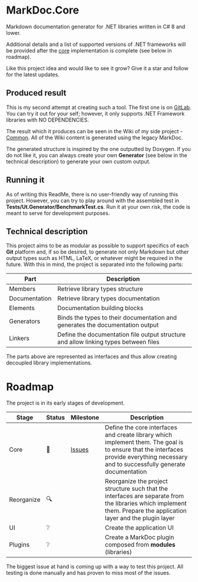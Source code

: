 # MarkDoc.Core
Markdown documentation generator for .NET libraries written in C# 8 and lower.

Additional details and a list of supported versions of .NET frameworks will be provided after the [core](https://github.com/hailstorm75/MarkDoc.Core/milestone/1) implementation is complete (see below in roadmap).

Like this project idea and would like to see it grow? Give it a star and follow for the latest updates.

## Produced result

This is my second attempt at creating such a tool. The first one is on [GitLab](https://gitlab.com/hailstorm75/markdoc). You can try it out for your self; however, it only supports .NET Framework libraries with NO DEPENDENCIES.

The result which it produces can be seen in the Wiki of my side project - [Common](https://gitlab.com/hailstorm75/Common/-/wikis/home). All of the Wiki content is generated using the legacy MarkDoc.

The generated structure is inspired by the one outputted by Doxygen. If you do not like it, you can always create your own **Generator** (see below in the technical description) to generate your own custom output.

## Running it

As of writing this ReadMe, there is no user-friendly way of running this project. However, you can try to play around with the assembled test in **Tests/Ut.Generator/BenchmarkTest.cs**.
Run it at your own risk, the code is meant to serve for development purposes.

## Technical description

This project aims to be as modular as possible to support specifics of each **Git** platform and, if so be desired, to generate not only Markdown but other output types such as HTML, LaTeX, or whatever might be required in the future.
With this in mind, the project is separated into the following parts:

| Part | Description |
| ---- | ----------- |
| Members | Retrieve library types structure |
| Documentation | Retrieve library types documentation |
| Elements | Documentation building blocks |
| Generators | Binds the types to their documentation and generates the documentation output | 
| Linkers | Define the documentation file output structure and allow linking types between files |

The parts above are represented as interfaces and thus allow creating decoupled library implementations.

# Roadmap

The project is in its early stages of development.

| Stage | Status   | Milestone | Description |
| ----- | -------- | --------- | ----------- |
| Core  | :hammer: | [Issues](https://github.com/hailstorm75/MarkDoc.Core/milestone/1) | Define the core interfaces and create library which implement them. The goal is to ensure that the interfaces provide everything necessary and to successfully generate documentation |
| Reorganize | :mag: |         | Reorganize the project structure such that the interfaces are separate from the libraries which implement them. Prepare the application layer and the plugin layer |
| UI   | :grey_question: |    | Create the application UI |
| Plugins | :grey_question: |  | Create a MarkDoc plugin composed from __modules__ (libraries) |

The biggest issue at hand is coming up with a way to test this project. All testing is done manually and has proven to miss most of the issues.
